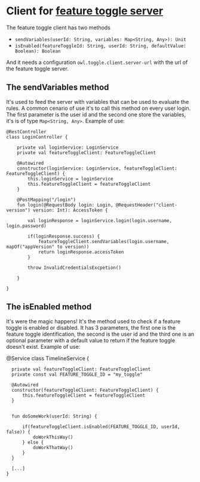 # Client for [feature toggle server](https://github.com/johnowl/owl-toggle-server)

The feature toggle client has two methods

- `sendVariables(userId: String, variables: Map<String, Any>): Unit`
- `isEnabled(featureToggleId: String, userId: String, defaultValue: Boolean): Boolean`

And it needs a configuration `owl.toggle.client.server-url` with the url of the feature toggle server.

## The sendVariables method

It's used to feed the server with variables that can be used to evaluate the rules. A common cenario of use it's to 
call this method on every user login. The first parameter is the user id and the second one store the variables, it's is 
of type `Map<String, Any>`. Example of use:

    @RestController
    class LoginController {

        private val loginService: LoginService
        private val featureToggleClient: FeatureToggleClient

        @Autowired
        constructor(loginService: LoginService, featureToggleClient: FeatureToggleClient) {
            this.loginService = loginService
            this.featureToggleClient = featureToggleClient
        }

        @PostMapping("/login")
        fun login(@RequestBody login: Login, @RequestHeader("client-version") version: Int): AccessToken {

            val loginResponse = loginService.login(login.username, login.password)

            if(loginResponse.success) {
                featureToggleClient.sendVariables(login.username, mapOf("appVersion" to version))
                return loginResponse.accessToken
            }

            throw InvalidCredentialsExcpetion()

        }

    }

## The isEnabled method

It's were the magic happens! It's the method used to check if a feature toggle is enabled or disabled. It has 3 parameters, 
the first one is the feature toggle identification, the second is the user id and the third one is an optional parameter with 
a default value to return if the feature toggle doesn't exist. Example of use:

  @Service
  class TimelineService {

      private val featureToggleClient: FeatureToggleClient
      private const val FEATURE_TOGGLE_ID = "my_toggle"

      @Autowired
      constructor(featureToggleClient: FeatureToggleClient) {
          this.featureToggleClient = featureToggleClient
      }


      fun doSomeWork(userId: String) {

          if(featureToggleClient.isEnabled(FEATURE_TOGGLE_ID, userId, false)) {
              doWorkThisWay()
          } else {
              doWorkThatWay()
          }
      }

      [...]
    }

